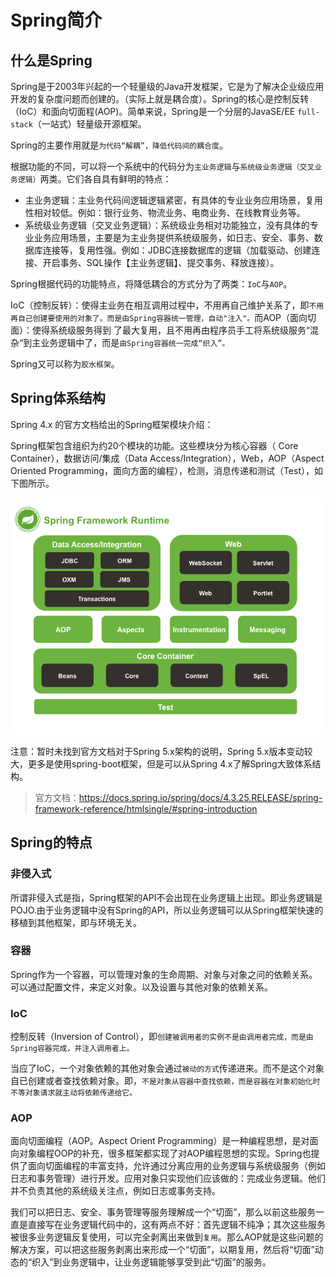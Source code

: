 # Spring简介

## 什么是Spring

Spring是于2003年兴起的一个轻量级的Java开发框架，它是为了解决企业级应用开发的复杂度问题而创建的。（实际上就是耦合度）。Spring的核心是控制反转（IoC）和面向切面程(AOP)。简单来说，Spring是一个分层的JavaSE/EE `full-stack`（一站式）轻量级开源框架。

Spring的主要作用就是`为代码“解耦”，降低代码间的耦合度`。

根据功能的不同，可以将一个系统中的代码分为`主业务逻辑`与`系统级业务逻辑（交叉业务逻辑）`两类。它们各自具有鲜明的特点：

* 主业务逻辑：主业务代码间逻辑逻辑紧密，有具体的专业业务应用场景，复用性相对较低。例如：银行业务、物流业务、电商业务、在线教育业务等。
* 系统级业务逻辑（交叉业务逻辑）：系统级业务相对功能独立，没有具体的专业业务应用场景，主要是为主业务提供系统级服务，如日志、安全、事务、数据库连接等，复用性强。例如：JDBC连接数据库的逻辑（加载驱动、创建连接、开启事务、SQL操作【主业务逻辑】、提交事务、释放连接）。

Spring根据代码的功能特点，将降低耦合的方式分为了两类：`IoC`与`AOP`。

IoC（控制反转）：使得主业务在相互调用过程中，不用再自己维护关系了，即`不用再自己创建要使用的对象了。而是由Spring容器统一管理，自动"注入"。`而AOP（面向切面）：使得系统级服务得到
了最大复用，且不用再由程序员手工将系统级服务“混杂“到主业务逻辑中了，而是`由Spring容器统一完成“织入”。`

Spring又可以称为`胶水框架`。

## Spring体系结构

Spring 4.x 的官方文档给出的Spring框架模块介绍：

Spring框架包含组织为约20个模块的功能。这些模块分为核心容器（ Core Container），数据访问/集成（Data Access/Integration），Web，AOP（Aspect Oriented Programming，面向方面​​的编程），检测，消息传递和测试（Test），如下图所示。

![Spring架构](imgs/spring-framework-runningtime.png)

注意：暂时未找到官方文档对于Spring 5.x架构的说明，Spring 5.x版本变动较大，更多是使用spring-boot框架，但是可以从Spring 4.x了解Spring大致体系结构。

> 官方文档：https://docs.spring.io/spring/docs/4.3.25.RELEASE/spring-framework-reference/htmlsingle/#spring-introduction

## Spring的特点

### 非侵入式

所谓非侵入式是指，Spring框架的API不会出现在业务逻辑上出现。即业务逻辑是POJO.由于业务逻辑中没有Spring的API，所以业务逻辑可以从Spring框架快速的移植到其他框架，即与环境无关。

### 容器

Spring作为一个容器，可以管理对象的生命周期、对象与对象之问的依赖关系。可以通过配置文件，来定义对象。以及设置与其他对象的依赖关系。

### IoC

控制反转（Inversion of Control），即`创建被调用者的实例不是由调用者完成，而是由Spring容器完成，并注入调用者上。`

当应了IoC，一个对象依赖的其他对象会通过`被动的方式`传递进来。而不是这个对象自已创建或者查找依赖对象。即，`不是对象从容器中查找依赖，而是容器在对象初始化时不等对象请求就主动将依赖传递给它。`

### AOP

面向切面编程（AOP。Aspect Orient Programming）是一种编程思想，是对面向对象编程OOP的补充，很多框架都实现了对AOP编程思想的实现。Spring也提供了面向切面编程的丰富支持，允许通过分离应用的业务逻辑与系统级服务（例如日志和事务管理）进行开发。应用对象只实现他们应该做的：完成业务逻辑。他们并不负责其他的系统级关注点，例如日志或事务支持。

我们可以把日志、安全、事务管理等服务理解成一个“切面”，那么以前这些服务一直是直接写在业务逻辑代码中的，这有两点不好：首先逻辑不纯净；其次这些服务被很多业务逻辑反复使用，可以完全剥离出来做到`复用`。那么AOP就是这些问题的解决方案，可以把这些服务剥离出来形成一个“切面”，以期复用，然后将“切面”动态的“织入”到业务逻辑中，让业务逻辑能够享受到此“切面”的服务。

